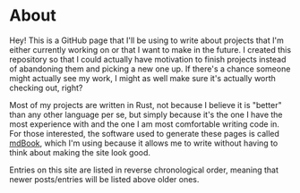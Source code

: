 # About
Hey! This is a GitHub page that I'll be using to write about projects that I'm either currently
working on or that I want to make in the future. I created this repository so that I could actually
have motivation to finish projects instead of abandoning them and picking a new one up. If there's a
chance someone might actually see my work, I might as well make sure it's actually worth checking 
out, right?

Most of my projects are written in Rust, not because I believe it is "better" than any other
language per se, but simply because it's the one I have the most experience with and the one
I am most comfortable writing code in. For those interested, the software used to generate these 
pages is called [mdBook](https://github.com/rust-lang/mdBook), which I'm using because it allows me
to write without having to think about making the site look good.

Entries on this site are listed in reverse chronological order, meaning that newer posts/entries
will be listed above older ones.